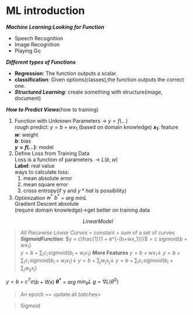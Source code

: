 # ML introduction

***Machine Learning:Looking for Function***
* Speech Recognition
* Image Recognition
* Playing Go

***Different types of Functions***
* **Regression**: The function outputs a scalar.
* **classification**: Given options(classes),the function outputs the correct one.
* ***Structured Learning***: create something with structure(image, document)

***How to Predict Views***(how to training)
1. Function with Unknown Parameters $\rightarrow$ $y =f ( ... )$<br>rough predict: $y = b + wx_1$ (based on domain knowledge)
     **$x_1$**: feature<br>**$w$**: weight<br>**$b$**: bias<br>**$y = f( ... )$**: model
2. Define Loss from Training Data <br> Loss is a function of parameters. $\rightarrow$ $L(b, w)$<br>**Label**: real value<br>ways to calculate loss: <br> 
   1. mean absolute error 
   2. mean square error
   3. cross entropy(if y and $y*hat$ is possibility)
3. Optimization   $w^*$ $b^*$ = $arg$ $min L$<br>Gradient Descent absolute   
    (require domain knowledge)$\rightarrow$get better on training data

$$Linear Model$$
> *All Piecewise Linear Curves* = constant + sum of a set of curves
***$Sigmoid Function$***: $y = c\frac{1}{1 + e^{-(b+wx_1)}}$$= c\ sigmoid(b+wx_1)$
<br> $y = b + \sum_{i} c_i\,sigmoid(b_i+w_ix_1)$
**More Features**
$y = b+wx_1$$\downarrow$
$y = b + \sum_{i} c_i\,sigmoid(b_i+w_ix_1)$$\downarrow$
$y = b + \sum_{j} w_jx_j$$\downarrow$
$y = b + \sum_{i} c_i\,sigmoid(b_i+\sum_{j} w_{ij}x_j)$
>
$y = b + c^T\sigma$$(b+Wx)$
**${\theta}^*$** = $arg$ $min_\theta L$
$g = \nabla L(\theta^0)$
>An epoch == update all batches>

>Sigmoid